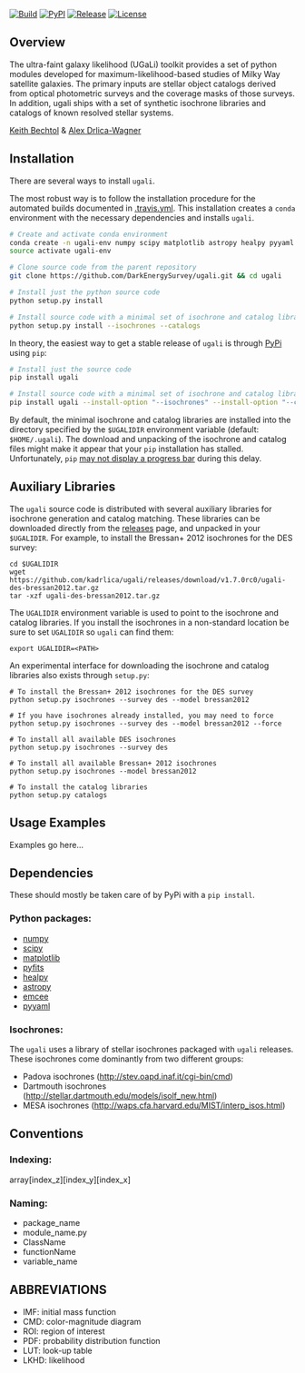 [![Build](https://img.shields.io/travis/DarkEnergySurvey/ugali.svg)](https://travis-ci.org/DarkEnergySurvey/ugali)
[![PyPI](https://img.shields.io/pypi/v/ugali.svg)](https://pypi.python.org/pypi/ugali)
[![Release](https://img.shields.io/github/release/DarkEnergySurvey/ugali.svg)](../../releases)
[![License](https://img.shields.io/badge/license-MIT-blue.svg)](../../)

Overview
--------

The ultra-faint galaxy likelihood (UGaLi) toolkit provides a set of python modules developed for maximum-likelihood-based studies of Milky Way satellite galaxies. The primary inputs are stellar object catalogs derived from optical photometric surveys and the coverage masks of those surveys. In addition, ugali ships with a set of synthetic isochrone libraries and catalogs of known resolved stellar systems.

[Keith Bechtol](https://github.com/bechtol) & [Alex Drlica-Wagner](https://github.com/kadrlica)

Installation
------------

There are several ways to install `ugali`.

The most robust way is to follow the installation procedure for the automated builds documented in [.travis.yml](.travis.yml). This installation creates a `conda` environment with the necessary dependencies and installs `ugali`.
```bash
# Create and activate conda environment
conda create -n ugali-env numpy scipy matplotlib astropy healpy pyyaml emcee nose pyfits fitsio -c conda-forge -c jochym -c kadrlica
source activate ugali-env

# Clone source code from the parent repository
git clone https://github.com/DarkEnergySurvey/ugali.git && cd ugali

# Install just the python source code
python setup.py install 

# Install source code with a minimal set of isochrone and catalog libraries
python setup.py install --isochrones --catalogs
```

In theory, the easiest way to get a stable release of `ugali` is through [PyPi](https://pypi.python.org/pypi) using `pip`:
```bash
# Install just the source code
pip install ugali

# Install source code with a minimal set of isochrone and catalog libraries
pip install ugali --install-option "--isochrones" --install-option "--catalogs"
```

By default, the minimal isochrone and catalog libraries are installed into the directory specified by the `$UGALIDIR` environment variable (default: `$HOME/.ugali`). The download and unpacking of the isochrone and catalog files might make it appear that your `pip` installation has stalled. Unfortunately, `pip` [may not display a progress bar](https://github.com/pypa/pip/issues/2732#issuecomment-97119093) during this delay.

Auxiliary Libraries
-------------------

The `ugali` source code is distributed with several auxiliary libraries for isochrone generation and catalog matching. These libraries can be downloaded directly from the [releases](../../releases) page, and unpacked in your `$UGALIDIR`. For example, to install the Bressan+ 2012 isochrones for the DES survey:

```
cd $UGALIDIR
wget https://github.com/kadrlica/ugali/releases/download/v1.7.0rc0/ugali-des-bressan2012.tar.gz
tar -xzf ugali-des-bressan2012.tar.gz
```

The `UGALIDIR` environment variable is used to point to the isochrone and catalog libraries. If you install the isochrones in a non-standard location be sure to set `UGALIDIR` so `ugali` can find them:

```
export UGALIDIR=<PATH>
```

An experimental interface for downloading the isochrone and catalog libraries also exists through `setup.py`:
```
# To install the Bressan+ 2012 isochrones for the DES survey
python setup.py isochrones --survey des --model bressan2012

# If you have isochrones already installed, you may need to force
python setup.py isochrones --survey des --model bressan2012 --force

# To install all available DES isochrones
python setup.py isochrones --survey des

# To install all available Bressan+ 2012 isochrones
python setup.py isochrones --model bressan2012

# To install the catalog libraries
python setup.py catalogs
```

Usage Examples
--------------
Examples go here...

Dependencies
------------
These should mostly be taken care of by PyPi with a `pip install`.

### Python packages:
* [numpy](http://www.numpy.org/)
* [scipy](https://www.scipy.org/)
* [matplotlib](http://matplotlib.org/)
* [pyfits](http://www.stsci.edu/institute/software_hardware/pyfits)
* [healpy](https://github.com/healpy/healpy)
* [astropy](http://www.astropy.org/)
* [emcee](http://dan.iel.fm/emcee/current/)
* [pyyaml](http://pyyaml.org/)

### Isochrones:
The `ugali` uses a library of stellar isochrones packaged with `ugali` releases. These isochrones come dominantly from two different groups:
* Padova isochrones (http://stev.oapd.inaf.it/cgi-bin/cmd)
* Dartmouth isochrones (http://stellar.dartmouth.edu/models/isolf_new.html)
* MESA isochrones (http://waps.cfa.harvard.edu/MIST/interp_isos.html)

Conventions
-----------

### Indexing:
array[index_z][index_y][index_x]

### Naming:
* package_name
* module_name.py
* ClassName
* functionName
* variable_name

ABBREVIATIONS
-------------
* IMF: initial mass function
* CMD: color-magnitude diagram
* ROI: region of interest
* PDF: probability distribution function
* LUT: look-up table
* LKHD: likelihood
